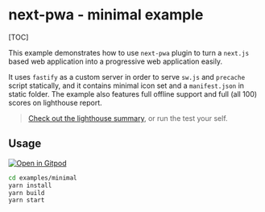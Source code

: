 

# next-pwa - minimal example

[TOC]

This example demonstrates how to use `next-pwa` plugin to turn a `next.js` based web application into a progressive web application easily.

It uses `fastify` as a custom server in order to serve `sw.js` and `precache` script statically, and it contains minimal icon set and a `manifest.json` in static folder. The example also features full offline support and full (all 100) scores on lighthouse report.

> [Check out the lighthouse summary](https://github.com/shadowwalker/next-pwa/blob/master/examples/minimal/lighthouse.pdf), or run the test your self.

## Usage

[![Open in Gitpod](https://gitpod.io/button/open-in-gitpod.svg)](https://gitpod.io/#https://github.com/shadowwalker/next-pwa/)

``` bash
cd examples/minimal
yarn install
yarn build
yarn start
```

